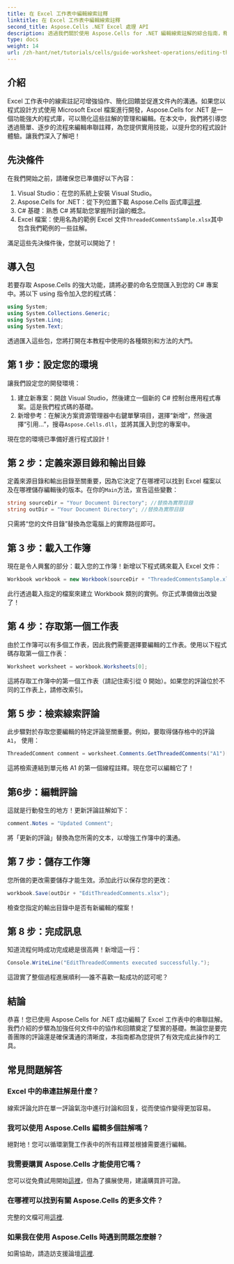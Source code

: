 ```yaml
---
title: 在 Excel 工作表中編輯線索註釋
linktitle: 在 Excel 工作表中編輯線索註釋
second_title: Aspose.Cells .NET Excel 處理 API
description: 透過我們關於使用 Aspose.Cells for .NET 編輯線索註解的綜合指南，釋放 Excel 中協作的全部潛力。本文提供了一種清晰的逐步方法來增強 Excel 工作表中的通訊。
type: docs
weight: 14
url: /zh-hant/net/tutorials/cells/guide-worksheet-operations/editing-threaded-comments/
---
```

## 介紹

Excel 工作表中的線索註記可增強協作、簡化回饋並促進文件內的溝通。如果您以程式設計方式使用 Microsoft Excel 檔案進行開發，Aspose.Cells for .NET 是一個功能強大的程式庫，可以簡化這些註解的管理和編輯。在本文中，我們將引導您透過簡單、逐步的流程來編輯串聯註釋，為您提供實用技能，以提升您的程式設計體驗。讓我們深入了解吧！

## 先決條件
在我們開始之前，請確保您已準備好以下內容：

1. Visual Studio：在您的系統上安裝 Visual Studio。
2.  Aspose.Cells for .NET：從下列位置下載 Aspose.Cells 函式庫[這裡](https://releases.aspose.com/cells/net/).
3. C# 基礎：熟悉 C# 將幫助您掌握所討論的概念。
4.  Excel 檔案：使用名為的範例 Excel 文件`ThreadedCommentsSample.xlsx`其中包含我們範例的一些註解。

滿足這些先決條件後，您就可以開始了！

## 導入包
若要存取 Aspose.Cells 的強大功能，請將必要的命名空間匯入到您的 C# 專案中。將以下 using 指令加入您的程式碼：

```csharp
using System;
using System.Collections.Generic;
using System.Linq;
using System.Text;
```

透過匯入這些包，您將打開在本教程中使用的各種類別和方法的大門。

## 第 1 步：設定您的環境
讓我們設定您的開發環境：

1. 建立新專案：開啟 Visual Studio，然後建立一個新的 C# 控制台應用程式專案。這是我們程式碼的基礎。
2. 新增參考：在解決方案資源管理器中右鍵單擊項目，選擇“新增”，然後選擇“引用...”，搜尋`Aspose.Cells.dll`，並將其匯入到您的專案中。

現在您的環境已準備好進行程式設計！

## 第 2 步：定義來源目錄和輸出目錄
定義來源目錄和輸出目錄至關重要，因為它決定了在哪裡可以找到 Excel 檔案以及在哪裡儲存編輯後的版本。在你的`Main`方法，宣告這些變數：

```csharp
string sourceDir = "Your Document Directory"; //替換為實際目錄
string outDir = "Your Document Directory"; //替換為實際目錄
```

只需將“您的文件目錄”替換為您電腦上的實際路徑即可。

## 第 3 步：載入工作簿
現在是令人興奮的部分：載入您的工作簿！新增以下程式碼來載入 Excel 文件：

```csharp
Workbook workbook = new Workbook(sourceDir + "ThreadedCommentsSample.xlsx");
```

此行透過載入指定的檔案來建立 Workbook 類別的實例。你正式準備做出改變了！

## 第 4 步：存取第一個工作表
由於工作簿可以有多個工作表，因此我們需要選擇要編輯的工作表。使用以下程式碼存取第一個工作表：

```csharp
Worksheet worksheet = workbook.Worksheets[0];
```

這將存取工作簿中的第一個工作表（請記住索引從 0 開始）。如果您的評論位於不同的工作表上，請修改索引。

## 第 5 步：檢索線索評論
此步驟對於存取您要編輯的特定評論至關重要。例如，要取得儲存格中的評論`A1`， 使用：

```csharp
ThreadedComment comment = worksheet.Comments.GetThreadedComments("A1")[0];
```

這將檢索連結到單元格 A1 的第一個線程註釋。現在您可以編輯它了！

## 第6步：編輯評論
這就是行動發生的地方！更新評論註解如下：

```csharp
comment.Notes = "Updated Comment";
```

將「更新的評論」替換為您所需的文本，以增強工作簿中的溝通。

## 第 7 步：儲存工作簿
您所做的更改需要儲存才能生效。添加此行以保存您的更改：

```csharp
workbook.Save(outDir + "EditThreadedComments.xlsx");
```

檢查您指定的輸出目錄中是否有新編輯的檔案！

## 第 8 步：完成訊息
知道流程何時成功完成總是很高興！新增這一行：

```csharp
Console.WriteLine("EditThreadedComments executed successfully.");
```

這證實了整個過程進展順利──誰不喜歡一點成功的認可呢？

## 結論
恭喜！您已使用 Aspose.Cells for .NET 成功編輯了 Excel 工作表中的串聯註解。我們介紹的步驟為加強任何文件中的協作和回饋奠定了堅實的基礎。無論您是要完善團隊的評論還是確保溝通的清晰度，本指南都為您提供了有效完成此操作的工具。

## 常見問題解答

### Excel 中的串連註解是什麼？
線索評論允許在單一評論氣泡中進行討論和回复，從而使協作變得更加容易。

### 我可以使用 Aspose.Cells 編輯多個註解嗎？
絕對地！您可以循環瀏覽工作表中的所有註釋並根據需要進行編輯。

### 我需要購買 Aspose.Cells 才能使用它嗎？
您可以從免費試用開始[這裡](https://releases.aspose.com/)，但為了擴展使用，建議購買許可證。

### 在哪裡可以找到有關 Aspose.Cells 的更多文件？
完整的文檔可用[這裡](https://reference.aspose.com/cells/net/).

### 如果我在使用 Aspose.Cells 時遇到問題怎麼辦？
如需協助，請造訪支援論壇[這裡](https://forum.aspose.com/c/cells/9).